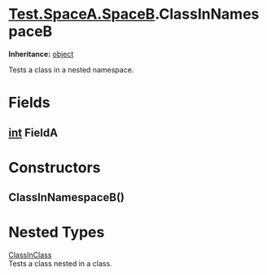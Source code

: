 # [Test.SpaceA.SpaceB](TableOfContents.Test.SpaceA.SpaceB.md).ClassInNamespaceB

**Inheritance:** [object](https://docs.microsoft.com/en-us/dotnet/api/system.object)  

Tests a class in a nested namespace.  

# Fields

## [int](https://docs.microsoft.com/en-us/dotnet/api/system.int32) FieldA

# Constructors

## ClassInNamespaceB()

# Nested Types

[ClassInClass](Test.SpaceA.SpaceB.ClassInNamespaceB.ClassInClass.md)  
Tests a class nested in a class.  

